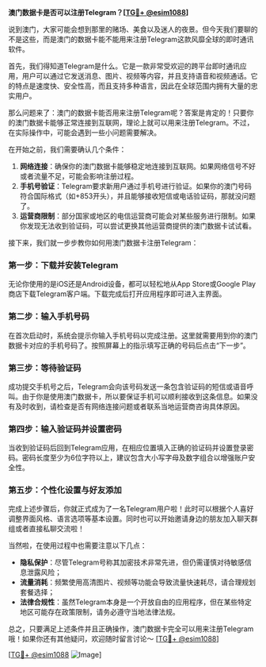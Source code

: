 **澳门数据卡是否可以注册Telegram？[[TG💪+ @esim1088](https://t.me/s/esim1088)]**

说到澳门，大家可能会想到那里的赌场、美食以及迷人的夜景。但今天我们要聊的不是这些，而是澳门的数据卡能不能用来注册Telegram这款风靡全球的即时通讯软件。

首先，我们得知道Telegram是什么。它是一款非常受欢迎的跨平台即时通讯应用，用户可以通过它发送消息、图片、视频等内容，并且支持语音和视频通话。它的特点是速度快、安全性高，而且支持多种语言，因此在全球范围内拥有大量的忠实用户。

那么问题来了：澳门的数据卡能否用来注册Telegram呢？答案是肯定的！只要你的澳门数据卡能够正常连接到互联网，理论上就可以用来注册Telegram。不过，在实际操作中，可能会遇到一些小问题需要解决。

在开始之前，我们需要确认几个条件：
1. **网络连接**：确保你的澳门数据卡能够稳定地连接到互联网。如果网络信号不好或者流量不足，可能会影响注册过程。
2. **手机号验证**：Telegram要求新用户通过手机号进行验证。如果你的澳门号码符合国际格式（如+853开头），并且能够接收短信或电话验证码，那就没问题了。
3. **运营商限制**：部分国家或地区的电信运营商可能会对某些服务进行限制。如果你发现无法收到验证码，可以尝试更换其他运营商提供的澳门数据卡试试看。

接下来，我们就一步步教你如何用澳门数据卡注册Telegram：

### 第一步：下载并安装Telegram
无论你使用的是iOS还是Android设备，都可以轻松地从App Store或Google Play商店下载Telegram客户端。下载完成后打开应用程序即可进入主界面。

### 第二步：输入手机号码
在首次启动时，系统会提示你输入手机号码以完成注册。这里就需要用到你的澳门数据卡对应的手机号码了。按照屏幕上的指示填写正确的号码后点击“下一步”。

### 第三步：等待验证码
成功提交手机号之后，Telegram会向该号码发送一条包含验证码的短信或语音呼叫。由于你是使用澳门数据卡，所以要保证手机可以顺利接收到这条信息。如果没有及时收到，请检查是否有网络连接问题或者联系当地运营商咨询具体原因。

### 第四步：输入验证码并设置密码
当收到验证码后回到Telegram应用，在相应位置填入正确的验证码并设置登录密码。密码长度至少为6位字符以上，建议包含大小写字母及数字组合以增强账户安全性。

### 第五步：个性化设置与好友添加
完成上述步骤后，你就正式成为了一名Telegram用户啦！此时可以根据个人喜好调整界面风格、语言选项等基本设置。同时也可以开始邀请身边的朋友加入聊天群组或者直接私聊交流啦！

当然啦，在使用过程中也需要注意以下几点：
- **隐私保护**：尽管Telegram号称其加密技术非常先进，但仍需谨慎对待敏感信息泄露风险；
- **流量消耗**：频繁使用高清图片、视频等功能会导致流量快速耗尽，请合理规划套餐选择；
- **法律合规性**：虽然Telegram本身是一个开放自由的应用程序，但在某些特定地区可能存在政策限制，请务必遵守当地法律法规。

总之，只要满足上述条件并且正确操作，澳门数据卡完全可以用来注册Telegram哦！如果你还有其他疑问，欢迎随时留言讨论～ [[TG💪+ @esim1088](https://t.me/s/esim1088)]

[[TG💪+ @esim1088](https://t.me/s/esim1088) ![Image](https://i.postimg.cc/4NQfJmqS/Snipaste-2025-05-13-00-14-12.png)]